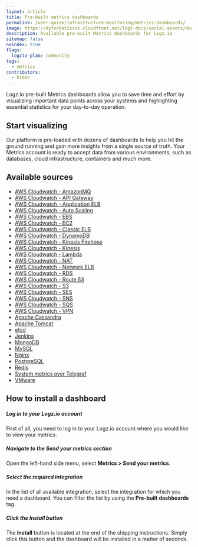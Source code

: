 ```yaml
---
layout: article
title: Pre-built metrics dashboards
permalink: /user-guide/infrastructure-monitoring/metrics-dashboards/
image: https://dytvr9ot2sszz.cloudfront.net/logz-docs/social-assets/docs-social.jpg
description: Available pre-built Metrics dashboards for Logz.io
sitemap: false 
noindex: true
flags:
  logzio-plan: community
tags:
  - metrics
contributors:
  - hidan
---
```


Logz.io pre-built Metrics dashboards allow you to save time and effort by visualizing important data points across your systems and highlighting essential statistics for your day-to-day operation.

## Start visualizing

Our platform is pre-loaded with dozens of dashboards to help you hit the ground running and gain more insights from a single source of truth. Your Metrics account is ready to accept data from various environments, such as databases, cloud infrastructure, containers and much more.

## Available sources

* [AWS Cloudwatch - AmazonMQ](/user-guide/infrastructure-monitoring/metrics-dashboards/amazon-mq.html)
* [AWS Cloudwatch - API Gateway](/user-guide/infrastructure-monitoring/metrics-dashboards/aws-api-gateway.html)
* [AWS Cloudwatch - Application ELB](/user-guide/infrastructure-monitoring/metrics-dashboards/aws-app-elb.html)
* [AWS Cloudwatch - Auto Scaling](/user-guide/infrastructure-monitoring/metrics-dashboards/amazon-auto-scaling.html)
* [AWS Cloudwatch - EBS](/user-guide/infrastructure-monitoring/metrics-dashboards/amazon-ebs.html)
* [AWS Cloudwatch - EC2](/user-guide/infrastructure-monitoring/metrics-dashboards/amazon-ec2.html)
* [AWS Cloudwatch - Classic ELB](/user-guide/infrastructure-monitoring/metrics-dashboards/amazon-classic-elb.html)
* [AWS Cloudwatch - DynamoDB](/user-guide/infrastructure-monitoring/metrics-dashboards/amazon-dynamodb.html)
* [AWS Cloudwatch - Kinesis Firehose](/user-guide/infrastructure-monitoring/metrics-dashboards/amazon-firehose.html)
* [AWS Cloudwatch - Kinesis](/user-guide/infrastructure-monitoring/metrics-dashboards/amazon-kinesis.html)
* [AWS Cloudwatch - Lambda](/user-guide/infrastructure-monitoring/metrics-dashboards/amazon-lambda.html)
* [AWS Cloudwatch - NAT](/user-guide/infrastructure-monitoring/metrics-dashboards/amazon-nat.html)
* [AWS Cloudwatch - Network ELB](/user-guide/infrastructure-monitoring/metrics-dashboards/amazon-network-elb.html)
* [AWS Cloudwatch - RDS](/user-guide/infrastructure-monitoring/metrics-dashboards/amazon-rds.html)
* [AWS Cloudwatch - Route 53](/user-guide/infrastructure-monitoring/metrics-dashboards/amazon-route-53.html)
* [AWS Cloudwatch - S3](/user-guide/infrastructure-monitoring/metrics-dashboards/amazon-s3.html)
* [AWS Cloudwatch - SES](/user-guide/infrastructure-monitoring/metrics-dashboards/amazon-ses.html)
* [AWS Cloudwatch - SNS](/user-guide/infrastructure-monitoring/metrics-dashboards/amazon-sns.html)
* [AWS Cloudwatch - SQS](/user-guide/infrastructure-monitoring/metrics-dashboards/amazon-sqs.html)
* [AWS Cloudwatch - VPN](/user-guide/infrastructure-monitoring/metrics-dashboards/amazon-vpn.html)
* [Apache Cassandra](/user-guide/infrastructure-monitoring/metrics-dashboards/apache-cassandra.html)
* [Apache Tomcat](/user-guide/infrastructure-monitoring/metrics-dashboards/apache-tomcat.html)
* [etcd](/user-guide/infrastructure-monitoring/metrics-dashboards/etcd.html)
* [Jenkins](/user-guide/infrastructure-monitoring/metrics-dashboards/jenkins.html)
* [MongoDB](/user-guide/infrastructure-monitoring/metrics-dashboards/mongodb.html)
* [MySQL](/user-guide/infrastructure-monitoring/metrics-dashboards/mysql.html)
* [Nginx](/user-guide/infrastructure-monitoring/metrics-dashboards/nginx.html)
* [PostgreSQL](/user-guide/infrastructure-monitoring/metrics-dashboards/postgresql.html)
* [Redis](/user-guide/infrastructure-monitoring/metrics-dashboards/redis.html)
* [System metrics over Telegraf](/user-guide/infrastructure-monitoring/metrics-dashboards/sysmetrics.html)
* [VMware](/user-guide/infrastructure-monitoring/metrics-dashboards/vmware.html)

## How to install a dashboard

<div class="tasklist">

##### Log in to your Logz.io account

First of all, you need to log in to your Logz.io account where you would like to view your metrics.

##### Navigate to the **Send your metrics** section

Open the left-hand side menu, select **Metrics > Send your metrics**.

##### Select the required integration

In the list of all available integration, select the integration for which you need a dashboard. You can filter the list by using the **Pre-built dashboards** tag.

##### Click the **Install** button

The **Install** button is located at the end of the shipping instructions. Simply click this button and the dashboard will be installed in a matter of seconds.

<div>
